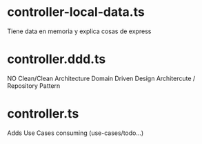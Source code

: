 # controller-local-data.ts
Tiene data en memoria y explica cosas de express

# controller.ddd.ts
NO Clean/Clean Architecture
Domain Driven Design Architercute / Repository Pattern

# controller.ts
Adds Use Cases consuming (use-cases/todo...)

